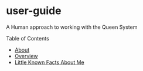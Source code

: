 # user-guide
A Human approach to working with the Queen System

Table of Contents
- [About](about.md)
- [Overview](overview.md)
- [Little Known Facts About Me](eggs.md)
